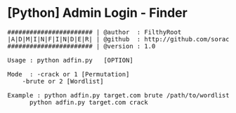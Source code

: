 # [Python] Admin Login - Finder
<pre>
####################### | @author  : FilthyRoot
|A|D|M|I|N|F|I|N|D|E|R| | @github  : http://github.com/soracyberteam/
####################### | @version : 1.0

Usage : python adfin.py <url> <mode> [OPTION]

Mode  : -crack or 1 [Permutation]
	-brute or 2 [Wordlist]

Example : python adfin.py target.com brute /path/to/wordlist.txt
	  python adfin.py target.com crack <min> <max>
  <pre>
